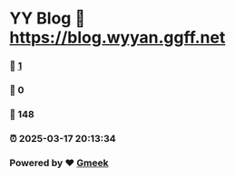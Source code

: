 # YY Blog :link: https://blog.wyyan.ggff.net 
### :page_facing_up: [1](https://blog.wyyan.ggff.net/tag.html) 
### :speech_balloon: 0 
### :hibiscus: 148 
### :alarm_clock: 2025-03-17 20:13:34 
### Powered by :heart: [Gmeek](https://github.com/Meekdai/Gmeek)
